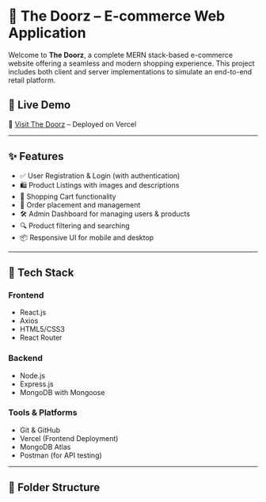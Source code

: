 # 🛒 The Doorz – E-commerce Web Application

Welcome to **The Doorz**, a complete MERN stack-based e-commerce website offering a seamless and modern shopping experience. This project includes both client and server implementations to simulate an end-to-end retail platform.

## 📌 Live Demo

🔗 [Visit The Doorz](https://ecomapp-frontend.vercel.app/) – Deployed on Vercel

---

## ✨ Features

- ✅ User Registration & Login (with authentication)
- 🛍️ Product Listings with images and descriptions
- 🛒 Shopping Cart functionality
- 🧾 Order placement and management
- 🛠️ Admin Dashboard for managing users & products
- 🔍 Product filtering and searching
- 📦 Responsive UI for mobile and desktop

---

## 🧰 Tech Stack

### Frontend
- React.js
- Axios
- HTML5/CSS3
- React Router

### Backend
- Node.js
- Express.js
- MongoDB with Mongoose

### Tools & Platforms
- Git & GitHub
- Vercel (Frontend Deployment)
- MongoDB Atlas
- Postman (for API testing)

---

## 📁 Folder Structure


